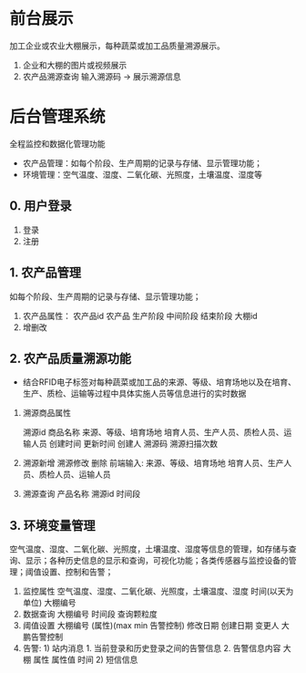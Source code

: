 # 前台展示

加工企业或农业大棚展示，每种蔬菜或加工品质量溯源展示。

1. 企业和大棚的图片或视频展示 
2. 农产品溯源查询 输入溯源码 -> 展示溯源信息 

# 后台管理系统

全程监控和数据化管理功能

- 农产品管理：如每个阶段、生产周期的记录与存储、显示管理功能； 
- 环境管理：空气温度、湿度、二氧化碳、光照度，土壤温度、湿度等

## 0. 用户登录

1. 登录
2. 注册

## 1. 农产品管理

如每个阶段、生产周期的记录与存储、显示管理功能； 

1. 农产品属性： 农产品id 农产品 生产阶段 中间阶段 结束阶段 大棚id 
2. 增删改 

## 2. 农产品质量溯源功能

- 结合RFID电子标签对每种蔬菜或加工品的来源、等级、培育场地以及在培育、生产、质检、运输等过程中具体实施人员等信息进行的实时数据

1. 溯源商品属性 

   溯源id  商品名称 来源、等级、培育场地 培育人员、生产人员、质检人员、运输人员  创建时间 更新时间 创建人 溯源码 溯源扫描次数 

2. 溯源新增 溯源修改 删除
    前端输入: 来源、等级、培育场地 培育人员、生产人员、质检人员、运输人员

3. 溯源查询 
    产品名称 溯源id 时间段 

## 3. 环境变量管理

空气温度、湿度、二氧化碳、光照度，土壤温度、湿度等信息的管理，如存储与查询、显示；各种历史信息的显示和查询，可视化功能；各类传感器与监控设备的管理；阈值设置、控制和告警；

1. 监控属性 空气温度、湿度、二氧化碳、光照度，土壤温度、湿度 时间(以天为单位) 大棚编号 
2. 数据查询 大棚编号 时间段 查询颗粒度
3. 阈值设置 大棚编号  (属性)(max min 告警控制) 修改日期 创建日期 变更人  大鹏告警控制 
4. 告警: 1) 站内消息  1. 当前登录和历史登录之间的告警信息   2. 告警信息内容 大棚  属性 属性值  时间  2) 短信信息 
